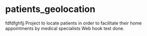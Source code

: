 # patients_geolocation
fdfdfghfjj
Project to locate patients in order to facilitate their home appointments by medical specialists
Web hook test done.
